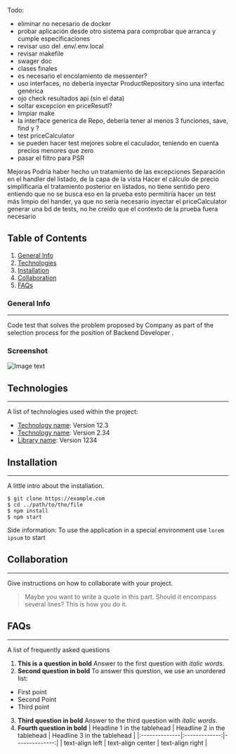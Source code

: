 Todo:
- eliminar no necesario de docker
- probar aplicación desde otro sistema para comprobar que arranca y cumple especificaciones
- revisar uso del .env/.env.local
- revisar makefile
- swager doc
- clases finales
- es necesario el encolamiento de messenter?
- uso interfaces, no debería inyectar ProductRepository sino una interfac genérica
- ojo check resultados api (sin el data)
- soltar excepcion en priceResutl?
- limpiar make
- la interface generica de Repo, debería tener al menos 3 funciones, save, find y ?
- test priceCalculator
- se pueden hacer test mejores sobre el caculador, teniendo en cuenta precios menores que zero
- pasar el filtro para PSR


Mejoras
Podría haber hecho un tratamiento de las excepciones
Separación en el handler del listado, de la capa de la vista
Hacer el cálculo de precio simplificaría el tratamiento posterior en listados, no tiene sentido pero entiendo que no se busca eso en la prueba
esto permitiría hacer un test más limpio del hander, ya que no sería necesario inyectar el priceCalculator
generar una bd de tests, no he creído que el contexto de la prueba fuera necesario
## Table of Contents
1. [General Info](#general-info)
2. [Technologies](#technologies)
3. [Installation](#installation)
4. [Collaboration](#collaboration)
5. [FAQs](#faqs)
### General Info
***
Code test that solves the problem proposed by Company as part of the selection process for the position of Backend Developer .
### Screenshot
![Image text](https://www.united-internet.de/fileadmin/user_upload/Brands/Downloads/Logo_IONOS_by.jpg)
## Technologies
***
A list of technologies used within the project:
* [Technology name](https://example.com): Version 12.3
* [Technology name](https://example.com): Version 2.34
* [Library name](https://example.com): Version 1234
## Installation
***
A little intro about the installation.
```
$ git clone https://example.com
$ cd ../path/to/the/file
$ npm install
$ npm start
```
Side information: To use the application in a special environment use ```lorem ipsum``` to start
## Collaboration
***
Give instructions on how to collaborate with your project.
> Maybe you want to write a quote in this part.
> Should it encompass several lines?
> This is how you do it.
## FAQs
***
A list of frequently asked questions
1. **This is a question in bold**
   Answer to the first question with _italic words_.
2. __Second question in bold__
   To answer this question, we use an unordered list:
* First point
* Second Point
* Third point
3. **Third question in bold**
   Answer to the third question with *italic words*.
4. **Fourth question in bold**
   | Headline 1 in the tablehead | Headline 2 in the tablehead | Headline 3 in the tablehead |
   |:--------------|:-------------:|--------------:|
   | text-align left | text-align center | text-align right |
